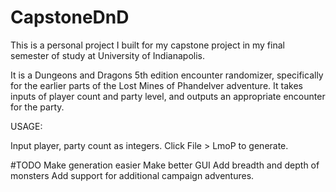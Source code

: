 # CapstoneDnD

This is a personal project I built for my capstone project in my final semester of study at University of Indianapolis. 

It is a Dungeons and Dragons 5th edition encounter randomizer, specifically for the earlier parts of the Lost Mines of Phandelver adventure. It takes inputs of player count and party level, and outputs an appropriate encounter for the party.

USAGE:

Input player, party count as integers. Click File > LmoP to generate.

#TODO
Make generation easier
Make better GUI
Add breadth and depth of monsters
Add support for additional campaign adventures.
